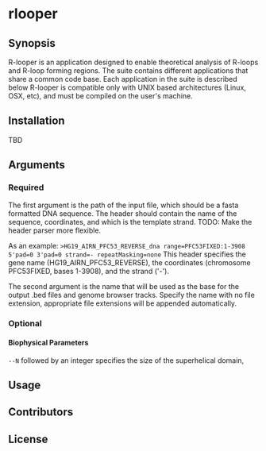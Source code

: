 # rlooper

## Synopsis
R-looper is an application designed to enable theoretical analysis of R-loops and R-loop forming regions. The suite contains different applications that share a common code base. Each application in the suite is described below R-looper is compatible only with UNIX based architectures (Linux, OSX, etc), and must be compiled on the user's machine.
 
## Installation
TBD

## Arguments
### Required
The first argument is the path of the input file, which should be a fasta formatted DNA sequence. The header should contain the name of the sequence, coordinates, and which is the template strand. TODO: Make the header parser more flexible. 

As an example: `>HG19_AIRN_PFC53_REVERSE_dna range=PFC53FIXED:1-3908 5'pad=0 3'pad=0 strand=- repeatMasking=none`
This header specifies the gene name (HG19_AIRN_PFC53_REVERSE), the coordinates (chromosome PFC53FIXED, bases 1-3908), and the strand ('-'). 

The second argument is the name that will be used as the base for the output .bed files and genome browser tracks. Specify the name with no file extension, appropriate file extensions will be appended automatically.

### Optional
#### Biophysical Parameters
`--N` followed by an integer specifies the size of the superhelical domain, 

## Usage

## Contributors

## License
